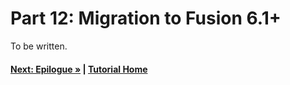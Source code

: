 # Part 12: Migration to Fusion 6.1+

To be written.

#### [Next: Epilogue &raquo;](./PartFF.md) | [Tutorial Home](./README.md)
   